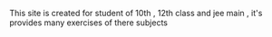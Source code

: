 This site is created for student of 10th , 12th class and jee main , it's provides many exercises of there subjects 
